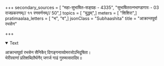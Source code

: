 +++
secondary_sources = [ "महा-सुभाषित-सङ्ग्रहः - 4335", "सुभाषितरत्नभाण्डागारः -  03 राजप्रकरणम्// ११ रणवर्णनम्// 50",]
topics = [ "युद्धम्",]
meters = [ "शिशिरा",]
pratimaalaa_letters = [ "भ", "व",]
jsonClass = "Subhaashita"
title = "आक्रान्तपूर्वा रभसेन"

+++

<details open><summary>Text</summary>

आक्रान्तपूर्वा रभसेन सैनिकैर् दिगङ्गनाव्योमरजोऽभिदूषिता।  
भेरीरवाणां प्रतिशब्दितैर्घनैर् जगर्ज गाढं गुरुमत्सरादिव॥
</details>
